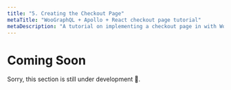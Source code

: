 ```yaml
---
title: "5. Creating the Checkout Page"
metaTitle: "WooGraphQL + Apollo + React checkout page tutorial"
metaDescription: "A tutorial on implementing a checkout page in with WooGraphQL + Apollo + React."
---
```


# Coming Soon

Sorry, this section is still under development :construction:.
